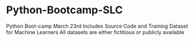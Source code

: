 # Python-Bootcamp-SLC
Python Boot-camp March 23rd
Includes Source Code and Training Dataset for Machine Learners
All datasets are either fictitious or publicly available
